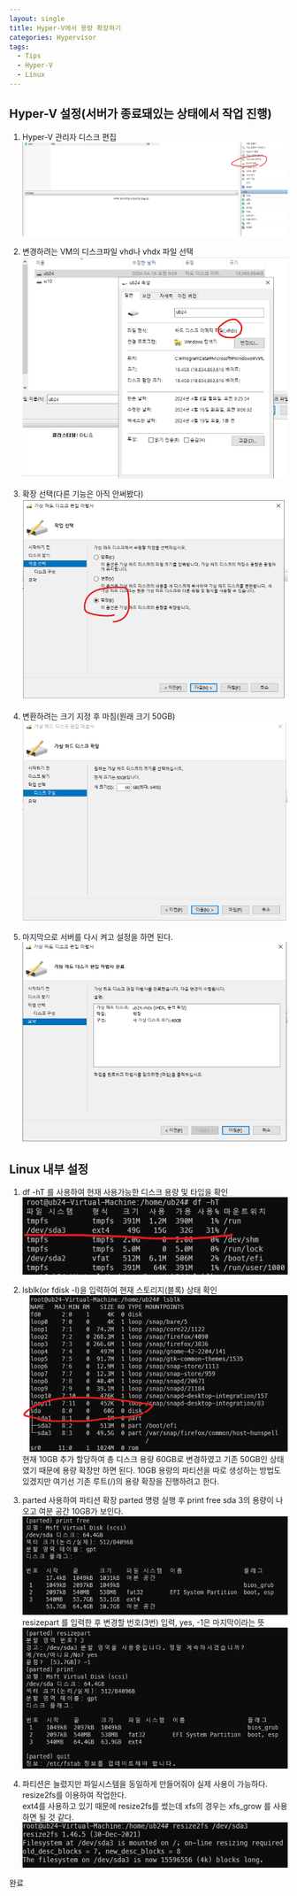 ```yaml
---
layout: single
title: Hyper-V에서 용량 확장하기
categories: Hypervisor
tags:
  - Tips
  - Hyper-V
  - Linux
---
```

  

## Hyper-V 설정(서버가 종료돼있는 상태에서 작업 진행)

1. Hyper-V 관리자 디스크 편집
![](/images/2024/04/2024-04-16-Hyper-V_1.png)

2. 변경하려는 VM의 디스크파일 vhd나 vhdx 파일 선택
![](/images/2024/04/2024-04-16-Hyper-V_2.png)

3. 확장 선택(다른 기능은 아직 안써봤다)
![](/images/2024/04/2024-04-16-Hyper-V_3.png)

4. 변환하려는 크기 지정 후 마침(원래 크기 50GB)
![](/images/2024/04/2024-04-16-Hyper-V_4.png)
  
5. 마지막으로 서버를 다시 켜고 설정을 하면 된다.
![](/images/2024/04/2024-04-16-Hyper-V_5.png)


## Linux 내부 설정

1. df -hT 를 사용하여 현재 사용가능한 디스크 용량 및 타입을 확인
![](/images/2024/04/2024-04-16-Hyper-V_6.png)

2. lsblk(or fdisk -l)을 입력하여 현재 스토리지(블록) 상태 확인
![](/images/2024/04/2024-04-16-Hyper-V_7.png)<br/>
현재 10GB 추가 할당하여 총 디스크 용량 60GB로 변경하였고 기존 50GB인 상태였기 때문에 용량 확장만 하면 된다.
10GB 용량의 파티션을 따로 생성하는 방법도 있겠지만 여기선 기존 루트(/)의 용량 확장을 진행하려고 한다.

3. parted 사용하여 파티션 확장
parted 명령 실행 후 print free
sda 3의 용량이 나오고 여분 공간 10GB가 보인다.
![](/images/2024/04/2024-04-16-Hyper-V_8.png)<br/>
resizepart 를 입력한 후 변경할 번호(3번) 입력, yes, -1은 마지막이라는 뜻
![](/images/2024/04/2024-04-16-Hyper-V_9.png)

4. 파티션은 늘렸지만 파일시스템을 동일하게 만들어줘야 실제 사용이 가능하다.<br/>
resize2fs를 이용하여 작업한다.<br/>
ext4를 사용하고 있기 때문에 resize2fs를 썼는데 xfs의 경우는 xfs_grow 를 사용하면 될 것 같다.
![](/images/2024/04/2024-04-16-Hyper-V_10.png)

  

완료
